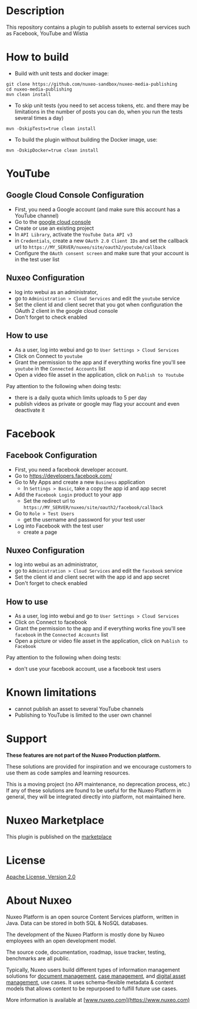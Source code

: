 # Description

This repository contains a plugin to publish assets to external services such as Facebook, YouTube and Wistia

# How to build

* Build with unit tests and  docker image:

```
git clone https://github.com/nuxeo-sandbox/nuxeo-media-publishing
cd nuxeo-media-publishing
mvn clean install
```
* To skip unit tests (you need to set access tokens, etc. and there may be limitations in the number of posts you can do, when you run the tests several times a day)

```
mvn -DskipTests=true clean install
```

* To build the plugin without building the Docker image, use:

```
mvn -DskipDocker=true clean install
```


# YouTube
## Google Cloud Console Configuration
- First, you need a Google account (and make sure this account has a YouTube channel)
- Go to the [google cloud console](https://console.cloud.google.com/)
- Create or use an existing project
- In `API Library`, activate the `YouTube Data API v3`
- in `Credentials`, create a new `OAuth 2.0 Client IDs` and set the callback url to `https://MY_SERVER/nuxeo/site/oauth2/youtube/callback`
- Configure the `OAuth consent screen` and make sure that your account is in the test user list

## Nuxeo Configuration
- log into webui as an administrator,
- go to `Administration > Cloud Services` and edit the `youtube` service
- Set the client id and client secret that you got when configuration the OAuth 2 client in the google cloud console
- Don't forget to check enabled

## How to use
- As a user, log into webui and go to `User Settings > Cloud Services`
- Click on Connect to `youtube`
- Grant the permission to the app and if everything works fine you'll see `youtube` in the `Connected Accounts` list 
- Open a video file asset in the application, click on `Publish to Youtube`

Pay attention to the following when doing tests: 
- there is a daily quota which limits uploads to 5 per day
- publish videos as private or google may flag your account and even deactivate it

# Facebook
## Facebook Configuration
- First, you need a facebook developer account.
- Go to https://developers.facebook.com/
- Go to My Apps and create a new `Business` application
  - In `Settings > Basic`, take a copy the app id and app secret
- Add the `Facebook Login` product to your app
  - Set the redirect url to `https://MY_SERVER/nuxeo/site/oauth2/facebook/callback`
- Go to `Role > Test Users`
  - get the username and password for your test user
- Log into Facebook with the test user
  - create a page 

## Nuxeo Configuration
- log into webui as an administrator,
- go to `Administration > Cloud Services` and edit the `facebook` service
- Set the client id and client secret with the app id and app secret
- Don't forget to check enabled

## How to use
- As a user, log into webui and go to `User Settings > Cloud Services`
- Click on Connect to facebook
- Grant the permission to the app and if everything works fine you'll see `facebook` in the `Connected Accounts` list
- Open a picture or video file asset in the application, click on `Publish to Facebook`

Pay attention to the following when doing tests:
- don't use your facebook account, use a facebook test users

# Known limitations
- cannot publish an asset to several YouTube channels
- Publishing to YouTube is limited to the user own channel

# Support

**These features are not part of the Nuxeo Production platform.**

These solutions are provided for inspiration and we encourage customers to use them as code samples and learning resources.

This is a moving project (no API maintenance, no deprecation process, etc.) If any of these solutions are found to be useful for the Nuxeo Platform in general, they will be integrated directly into platform, not maintained here.

# Nuxeo Marketplace
This plugin is published on the [marketplace](https://connect.nuxeo.com/nuxeo/site/marketplace/package/nuxeo-media-publishing)

# License

[Apache License, Version 2.0](http://www.apache.org/licenses/LICENSE-2.0.html)

# About Nuxeo

Nuxeo Platform is an open source Content Services platform, written in Java. Data can be stored in both SQL & NoSQL databases.

The development of the Nuxeo Platform is mostly done by Nuxeo employees with an open development model.

The source code, documentation, roadmap, issue tracker, testing, benchmarks are all public.

Typically, Nuxeo users build different types of information management solutions for [document management](https://www.nuxeo.com/solutions/document-management/), [case management](https://www.nuxeo.com/solutions/case-management/), and [digital asset management](https://www.nuxeo.com/solutions/dam-digital-asset-management/), use cases. It uses schema-flexible metadata & content models that allows content to be repurposed to fulfill future use cases.

More information is available at [www.nuxeo.com](https://www.nuxeo.com)
